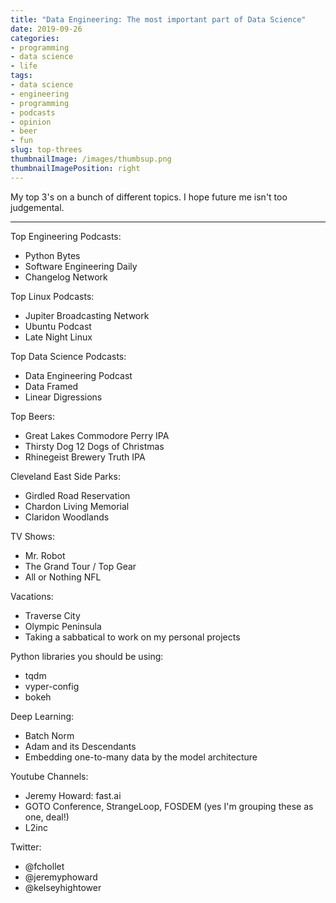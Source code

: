```yaml
---
title: "Data Engineering: The most important part of Data Science"
date: 2019-09-26
categories:
- programming
- data science
- life
tags:
- data science
- engineering
- programming
- podcasts
- opinion
- beer
- fun
slug: top-threes
thumbnailImage: /images/thumbsup.png
thumbnailImagePosition: right
---
```


My top 3's on a bunch of different topics. I hope future me isn't too judgemental.

-------------------------

Top Engineering Podcasts:

- Python Bytes
- Software Engineering Daily
- Changelog Network

Top Linux Podcasts:

- Jupiter Broadcasting Network
- Ubuntu Podcast
- Late Night Linux

Top Data Science Podcasts:

- Data Engineering Podcast
- Data Framed
- Linear Digressions

Top Beers:

- Great Lakes Commodore Perry IPA
- Thirsty Dog 12 Dogs of Christmas
- Rhinegeist Brewery Truth IPA

Cleveland East Side Parks:
- Girdled Road Reservation
- Chardon Living Memorial
- Claridon Woodlands

TV Shows:

- Mr. Robot
- The Grand Tour / Top Gear
- All or Nothing NFL

Vacations:

- Traverse City
- Olympic Peninsula
- Taking a sabbatical to work on my personal projects

Python libraries you should be using:

- tqdm
- vyper-config
- bokeh

Deep Learning:

- Batch Norm
- Adam and its Descendants
- Embedding one-to-many data by the model architecture

Youtube Channels:

- Jeremy Howard: fast.ai
- GOTO Conference, StrangeLoop, FOSDEM (yes I'm grouping these as one, deal!)
- L2inc

Twitter:

- @fchollet
- @jeremyphoward
- @kelseyhightower
